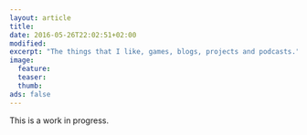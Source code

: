 ```yaml
---
layout: article
title: 
date: 2016-05-26T22:02:51+02:00
modified:
excerpt: "The things that I like, games, blogs, projects and podcasts."
image:
  feature:
  teaser:
  thumb:
ads: false
---
```


This is a work in progress.